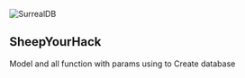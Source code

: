 ![SurrealDB](https://img.shields.io/badge/SurrealDB-FF00A0?style=for-the-badge&logo=surrealdb&logoColor=white) 
## SheepYourHack
Model and all function with params using to Create database
